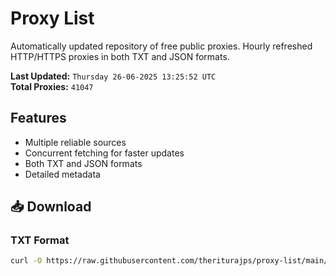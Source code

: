 # Proxy List

Automatically updated repository of free public proxies. Hourly refreshed HTTP/HTTPS proxies in both TXT and JSON formats.

**Last Updated:** `Thursday 26-06-2025 13:25:52 UTC`  
**Total Proxies:** `41047`

## Features
- Multiple reliable sources
- Concurrent fetching for faster updates
- Both TXT and JSON formats
- Detailed metadata

## 📥 Download

### TXT Format
```bash
curl -O https://raw.githubusercontent.com/theriturajps/proxy-list/main/proxies.txt
